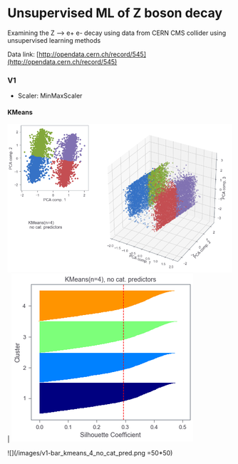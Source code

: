 # Unsupervised ML of Z boson decay

Examining the Z --> e+ e- decay using data from CERN CMS collider using unsupervised learning methods

Data link: [http://opendata.cern.ch/record/545](http://opendata.cern.ch/record/545)


### V1
* Scaler: MinMaxScaler

#### KMeans
![](/images/v1-pca_kmeans_4_no_cat_pred.png) | ![](/images/v1-sil_kmeans_4_no_cat_pred.png)

![](/images/v1-bar_kmeans_4_no_cat_pred.png =50*50) 



